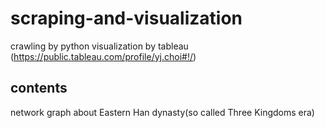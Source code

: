 # scraping-and-visualization
crawling by python
visualization by tableau (https://public.tableau.com/profile/yj.choi#!/)

contents
---------------------------
network graph about Eastern Han dynasty(so called Three Kingdoms era)

